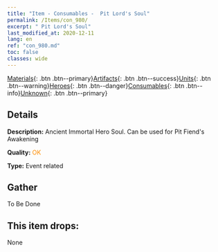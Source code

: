 ```yaml
---
title: "Item - Consumables -  Pit Lord's Soul"
permalink: /Items/con_980/
excerpt: " Pit Lord's Soul"
last_modified_at: 2020-12-11
lang: en
ref: "con_980.md"
toc: false
classes: wide
---
```

 [Materials](/Items/){: .btn .btn--primary}[Artifacts](/Items/Artifacts/){: .btn .btn--success}[Units](/Items/Units/){: .btn .btn--warning}[Heroes](/Items/Heroes/){: .btn .btn--danger}[Consumables](/Items/Consumables/){: .btn .btn--info}[Unknown](/Items/Unknown/){: .btn .btn--primary}

## Details
 **Description:** Ancient Immortal Hero Soul. Can be used for Pit Fiend's Awakening

 **Quality:** <span style="color: #FF8C00">OK</span>

 **Type:** Event related

## Gather

  To Be Done

## This item drops:

  None


